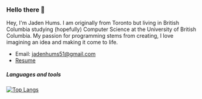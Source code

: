 ### Hello there 👋

Hey, I'm Jaden Hums. I am originally from Toronto but living in British Columbia studying (hopefully) Computer Science at the University of British Columbia. My passion for programming stems from creating, I love imagining an idea and making it come to life.

- Email: jadenhums51@gmail.com
- [Resume](https://drive.google.com/file/d/13nyMZ9ptHNt_a4Ek-TaPtVwHKMiBXyMu/view?usp=sharing)

##### Languages and tools

[![Top Langs](https://github-readme-stats.vercel.app/api/top-langs/?username=Jaden51)](https://github.com/anuraghazra/github-readme-stats)

<!--
**Jaden51/Jaden51** is a ✨ _special_ ✨ repository because its `README.md` (this file) appears on your GitHub profile.

Here are some ideas to get you started:

- 🔭 I’m currently working on ...
- 🌱 I’m currently learning ...
- 👯 I’m looking to collaborate on ...
- 🤔 I’m looking for help with ...
- 💬 Ask me about ...
- 📫 How to reach me: ...
- 😄 Pronouns: ...
- ⚡ Fun fact: ...
-->

